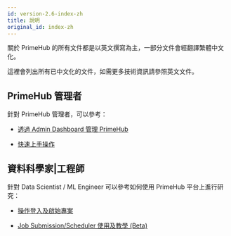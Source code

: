 ```yaml
---
id: version-2.6-index-zh
title: 說明
original_id: index-zh
---
```


關於 PrimeHub 的所有文件都是以英文撰寫為主，一部分文件會經翻譯繁體中文化。

這裡會列出所有已中文化的文件，如需更多技術資訊請參照英文文件。

## PrimeHub 管理者

針對 PrimeHub 管理者，可以參考：

+ [透過 Admin Dashboard 管理 PrimeHub](zh-tw/guide_manual/admin-system-cht)

+ [快速上手操作](zh-tw/quickstart/login-portal-admin)

## 資料科學家|工程師

針對 Data Scientist / ML Engineer 可以參考如何使用 PrimeHub 平台上進行研究：

+ [操作登入及啟始專案](zh-tw/quickstart/login-portal-user)

+ [Job Submission/Scheduler 使用及教學 (Beta)](zh-tw/job-submission-cht)
